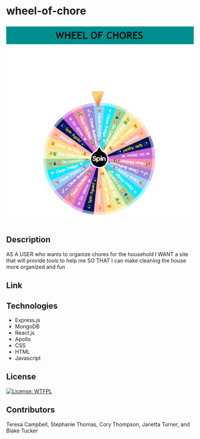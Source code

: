 # wheel-of-chore

![Main-page](./readmeimg/Capture.png)

## Description
AS A USER who wants to organize chores for the household
I WANT a site that will provide tools to help me 
SO THAT I can make cleaning the house more organized and fun

## Link


## Technologies
* Express.js
* MongoDB
* React.js
* Apollo
* CSS
* HTML
* Javascript


## License

[![License: WTFPL](https://img.shields.io/badge/License-WTFPL-brightgreen.svg)](http://www.wtfpl.net/about/)

## Contributors
Teresa Campbell, Stephanie Thomas, Cory Thompson, Janetta Turner, and Blake Tucker